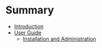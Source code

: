 # Summary

* [Introduction](README.md)
* [User Guide]()
    * [Installation and Administration](installation.md)

